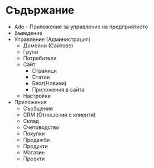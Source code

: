 
# Съдържание

* Ado - Приложение за управление на предприятието
* Въведение
* Управление (Администрация)
  * Домейни (Сайтове)
  * Групи
  * Потребители
  * Сайт
    * Страници
    * Статии
    * Блог(Новини)
    * Приложения в сайта
  * Настройки
* Приложения
  * Съобщения
  * CRM (Отношения с клиенти)
  * Склад
  * Счетоводство
  * Покупки
  * Продажби
  * Продукти
  * Магазин
  * Проекти